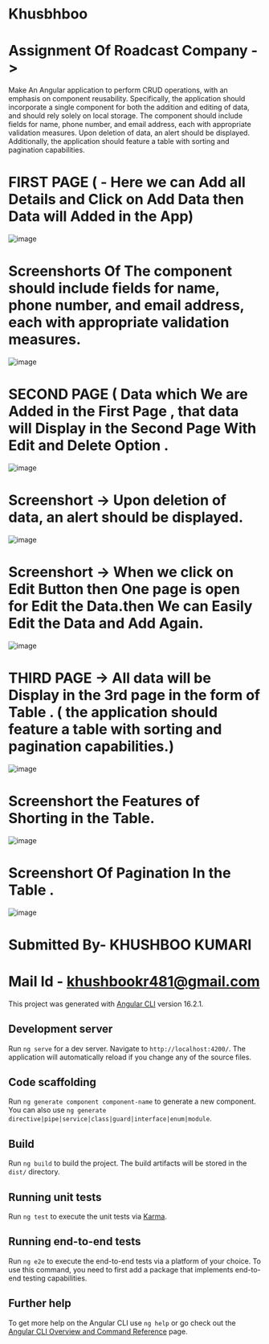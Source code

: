 # Khusbhboo


# Assignment Of Roadcast Company  ->
Make An Angular application to perform CRUD operations, with an emphasis on component reusability. Specifically, the application should incorporate a single component for both the addition and editing of data, and should rely solely on local storage. The component should include fields for name, phone number, and email address, each with appropriate validation measures. Upon deletion of data, an alert should be displayed. Additionally, the application should feature a table with sorting and pagination capabilities.

# FIRST PAGE ( - Here we can Add all Details and Click on Add Data then Data will Added in the App)
![image](https://github.com/khushbook19pa/CRUD-OPERATION-APP/assets/63450932/1b6bb8ae-dcb5-4eab-bdf7-606de8efecd1)

# Screenshorts Of The component should include fields for name, phone number, and email address, each with appropriate validation measures.

![image](https://github.com/khushbook19pa/CRUD-OPERATION-APP/assets/63450932/a974251d-ae43-470c-a72e-a1cfabf44368)

# SECOND PAGE ( Data which We are Added in the First Page , that data will Display in the Second Page With Edit and Delete Option .

![image](https://github.com/khushbook19pa/CRUD-OPERATION-APP/assets/63450932/d953502f-2028-435c-beb1-fdd6719c662f)

# Screenshort -> Upon deletion of data, an alert should be displayed.

![image](https://github.com/khushbook19pa/CRUD-OPERATION-APP/assets/63450932/09895801-3fd5-4579-ae26-9958511a512b)

# Screenshort -> When we click on Edit Button then One page is open for Edit the Data.then We can Easily Edit the Data and Add Again.
![image](https://github.com/khushbook19pa/CRUD-OPERATION-APP/assets/63450932/50dc205f-e78d-4085-a9d3-7fb61f09faeb)

# THIRD PAGE -> All data will be Display in the 3rd page in the form of Table . ( the application should feature a table with sorting and pagination capabilities.)
![image](https://github.com/khushbook19pa/CRUD-OPERATION-APP/assets/63450932/02005234-820f-43ff-84e6-046674572f07)

# Screenshort the Features of Shorting in the Table.


![image](https://github.com/khushbook19pa/CRUD-OPERATION-APP/assets/63450932/ab82771c-34e0-4374-8c6e-5c1817983ab5)

# Screenshort Of Pagination In the Table .
 

![image](https://github.com/khushbook19pa/CRUD-OPERATION-APP/assets/63450932/224139f6-cee1-4309-874f-327243979ceb)




# Submitted By- KHUSHBOO KUMARI

# Mail Id - khushbookr481@gmail.com





This project was generated with [Angular CLI](https://github.com/angular/angular-cli) version 16.2.1.

## Development server

Run `ng serve` for a dev server. Navigate to `http://localhost:4200/`. The application will automatically reload if you change any of the source files.

## Code scaffolding

Run `ng generate component component-name` to generate a new component. You can also use `ng generate directive|pipe|service|class|guard|interface|enum|module`.

## Build

Run `ng build` to build the project. The build artifacts will be stored in the `dist/` directory.

## Running unit tests

Run `ng test` to execute the unit tests via [Karma](https://karma-runner.github.io).

## Running end-to-end tests

Run `ng e2e` to execute the end-to-end tests via a platform of your choice. To use this command, you need to first add a package that implements end-to-end testing capabilities.

## Further help

To get more help on the Angular CLI use `ng help` or go check out the [Angular CLI Overview and Command Reference](https://angular.io/cli) page.
